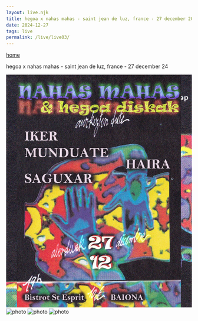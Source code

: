 ```yaml
---
layout: live.njk
title: hegoa x nahas mahas - saint jean de luz, france - 27 december 2024
date: 2024-12-27
tags: live
permalink: /live/live03/
---
```


<p><a href="/" class="home-link">home</a></p>

hegoa x nahas mahas - saint jean de luz, france - 27 december 24

![photo](/public/assets/live3_0.webp)
![photo](/public/assets/live3_1.webp)
![photo](/public/assets/live3_2.webp)
![photo](/public/assets/live3_3.webp)

